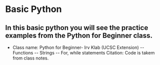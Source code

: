 # Basic Python
## In this basic python you will see the practice examples from the Python for Beginner class. 
- Class name: Python for Beginner- Irv Klab (UCSC Extension)
 -- Functions
 -- Strings
 -- For, while statements
Citation: Code is takem from class notes. 
